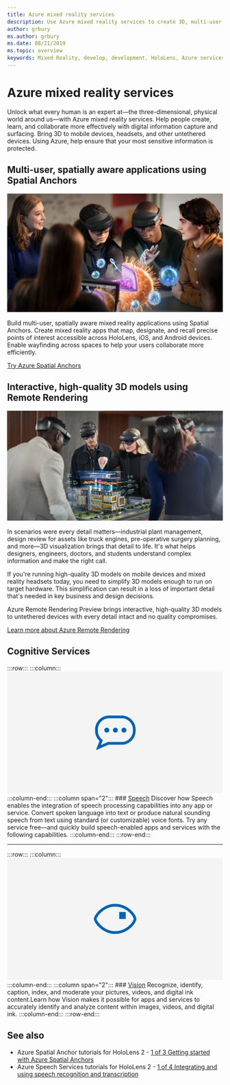 ```yaml
---
title: Azure mixed reality services
description: Use Azure mixed reality services to create 3D, multi-user, and spatially aware applications that are accessible across HoloLens, iOS, and Android devices.
author: grbury
ms.author: grbury
ms.date: 08/21/2019
ms.topic: overview
keywords: Mixed Reality, develop, development, HoloLens, Azure services, spatial anchors, speech, vision, remote rendering
---
```


# Azure mixed reality services
Unlock what every human is an expert at—the three-dimensional, physical world around us—with Azure mixed reality services. Help people create, learn, and collaborate more effectively with digital information capture and surfacing. Bring 3D to mobile devices, headsets, and other untethered devices. Using Azure, help ensure that your most sensitive information is protected.

## Multi-user, spatially aware applications using Spatial Anchors

![ Azure Spatial Anchors image](../design/images/AzureSpatialAnchors.jpg)

Build multi-user, spatially aware mixed reality applications using Spatial Anchors. Create mixed reality apps that map, designate, and recall precise points of interest accessible across HoloLens, iOS, and Android devices. Enable wayfinding across spaces to help your users collaborate more efficiently.

[Try Azure Spatial Anchors](https://docs.microsoft.com/azure/spatial-anchors)


## Interactive, high-quality 3D models using Remote Rendering

![ Remote rendering image](../design/images/RemoteRendering.jpg)

In scenarios were every detail matters—industrial plant management, design review for assets like truck engines, pre-operative surgery planning, and more—3D visualization brings that detail to life. It's what helps designers, engineers, doctors, and students understand complex information and make the right call.

If you're running high-quality 3D models on mobile devices and mixed reality headsets today, you need to simplify 3D models enough to run on target hardware. This simplification can result in a loss of important detail that's needed in key business and design decisions.

Azure Remote Rendering Preview brings interactive, high-quality 3D models to untethered devices with every detail intact and no quality compromises.

[Learn more about Azure Remote Rendering](https://azure.microsoft.com/services/remote-rendering)

## Cognitive Services

:::row:::
    :::column:::
       [![Speech bubble icon with blank grey background](images/speech.jpg)](https://docs.microsoft.com/azure/cognitive-services/speech-service/)
    :::column-end:::
    :::column span="2":::
        ### [Speech](https://docs.microsoft.com/azure/cognitive-services/speech-service/)
        Discover how Speech enables the integration of speech processing capabilities into any app or service. Convert spoken language into text or produce natural sounding speech from text using standard (or customizable) voice fonts. Try any service free—and quickly build speech-enabled apps and services with the following capabilities.
    :::column-end:::
:::row-end:::

---

:::row:::
    :::column:::
       [![Vision eye graphic with blank grey background](images/vision.jpg)](https://docs.microsoft.com/azure/cognitive-services/computer-vision/)
    :::column-end:::
    :::column span="2":::
        ### [Vision](https://docs.microsoft.com/azure/cognitive-services/computer-vision/)
        Recognize, identify, caption, index, and moderate your pictures, videos, and digital ink content.Learn how Vision makes it possible for apps and services to accurately identify and analyze content within images, videos, and digital ink.
    :::column-end:::
:::row-end:::


## See also

* Azure Spatial Anchor tutorials for HoloLens 2 - [1 of 3 Getting started with Azure Spatial Anchors](../mrlearning-asa-ch1.md)
* Azure Speech Services tutorials for HoloLens 2 - [1 of 4 Integrating and using speech recognition and transcription](../develop/unity/tutorials/mrlearning-speechSDK-ch1.md)
